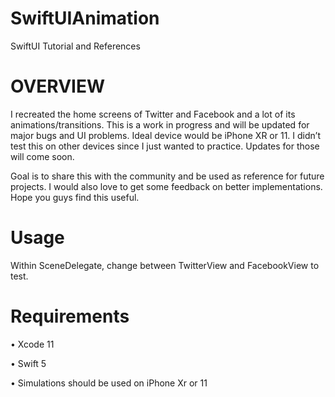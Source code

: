 # SwiftUIAnimation
SwiftUI Tutorial and References

# OVERVIEW
I recreated the home screens of Twitter and Facebook and a lot of its animations/transitions. This is a work in progress and will be updated for major bugs and UI problems. Ideal device would be iPhone XR or 11. I didn’t test this on other devices since I just wanted to practice. Updates for those will come soon. 

Goal is to share this with the community and be used as reference for future projects. I would also love to get some feedback on better implementations. Hope you guys find this useful. 

# Usage
Within SceneDelegate, change between TwitterView and FacebookView to test.

# Requirements
• Xcode 11

• Swift 5

• Simulations should be used on iPhone Xr or 11 
